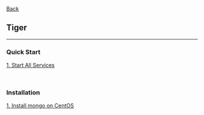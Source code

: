 [Back](../../README.md)

## Tiger

<hr>

### Quick Start

[1. Start All Services](start_all_services.md)

&nbsp;

### Installation

[1. Install mongo on CentOS](install_mongo_centos.md)

